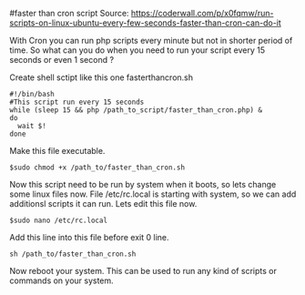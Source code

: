 #faster than cron script
Source: https://coderwall.com/p/x0fqmw/run-scripts-on-linux-ubuntu-every-few-seconds-faster-than-cron-can-do-it

With Cron you can run php scripts every minute but not in shorter period of time. So what can you do when you need to run your script every 15 seconds or even 1 second ?

Create shell sctipt like this one fasterthancron.sh
```
#!/bin/bash
#This script run every 15 seconds
while (sleep 15 && php /path_to_script/faster_than_cron.php) &
do
  wait $!
done
```
Make this file executable.
```
$sudo chmod +x /path_to/faster_than_cron.sh
```

Now this script need to be run by system when it boots, so lets change some linux files now. File /etc/rc.local is starting with system, so we can add additionsl scripts it can run. Lets edit this file now.

```
$sudo nano /etc/rc.local
```

Add this line into this file before exit 0 line.

```
sh /path_to/faster_than_cron.sh
```

Now reboot your system. This can be used to run any kind of scripts or commands on your system.
